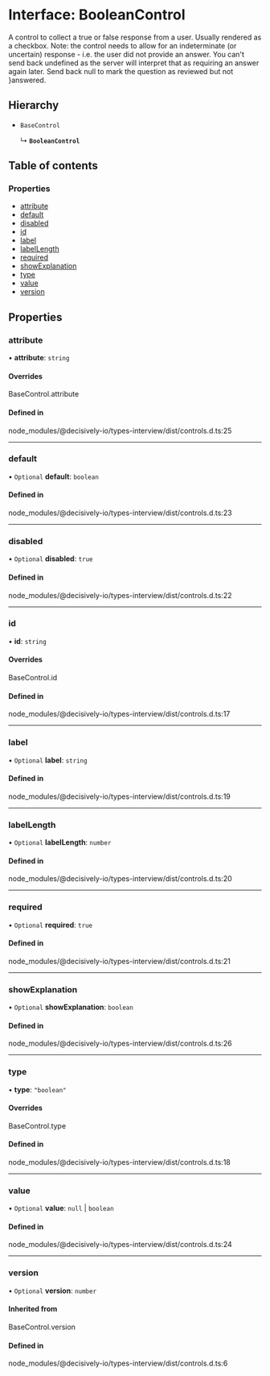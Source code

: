 # Interface: BooleanControl

A control to collect a true or false response from a user. Usually rendered as a checkbox.
Note: the control needs to allow for an indeterminate (or uncertain) response - i.e. the
user did not provide an answer. You can't send back undefined as the server will interpret
that as requiring an answer again later. Send back null to mark the question as reviewed
but not
}answered.

## Hierarchy

- `BaseControl`

  ↳ **`BooleanControl`**

## Table of contents

### Properties

- [attribute](../wiki/BooleanControl#attribute)
- [default](../wiki/BooleanControl#default)
- [disabled](../wiki/BooleanControl#disabled)
- [id](../wiki/BooleanControl#id)
- [label](../wiki/BooleanControl#label)
- [labelLength](../wiki/BooleanControl#labellength)
- [required](../wiki/BooleanControl#required)
- [showExplanation](../wiki/BooleanControl#showexplanation)
- [type](../wiki/BooleanControl#type)
- [value](../wiki/BooleanControl#value)
- [version](../wiki/BooleanControl#version)

## Properties

### attribute

• **attribute**: `string`

#### Overrides

BaseControl.attribute

#### Defined in

node_modules/@decisively-io/types-interview/dist/controls.d.ts:25

___

### default

• `Optional` **default**: `boolean`

#### Defined in

node_modules/@decisively-io/types-interview/dist/controls.d.ts:23

___

### disabled

• `Optional` **disabled**: ``true``

#### Defined in

node_modules/@decisively-io/types-interview/dist/controls.d.ts:22

___

### id

• **id**: `string`

#### Overrides

BaseControl.id

#### Defined in

node_modules/@decisively-io/types-interview/dist/controls.d.ts:17

___

### label

• `Optional` **label**: `string`

#### Defined in

node_modules/@decisively-io/types-interview/dist/controls.d.ts:19

___

### labelLength

• `Optional` **labelLength**: `number`

#### Defined in

node_modules/@decisively-io/types-interview/dist/controls.d.ts:20

___

### required

• `Optional` **required**: ``true``

#### Defined in

node_modules/@decisively-io/types-interview/dist/controls.d.ts:21

___

### showExplanation

• `Optional` **showExplanation**: `boolean`

#### Defined in

node_modules/@decisively-io/types-interview/dist/controls.d.ts:26

___

### type

• **type**: ``"boolean"``

#### Overrides

BaseControl.type

#### Defined in

node_modules/@decisively-io/types-interview/dist/controls.d.ts:18

___

### value

• `Optional` **value**: ``null`` \| `boolean`

#### Defined in

node_modules/@decisively-io/types-interview/dist/controls.d.ts:24

___

### version

• `Optional` **version**: `number`

#### Inherited from

BaseControl.version

#### Defined in

node_modules/@decisively-io/types-interview/dist/controls.d.ts:6
